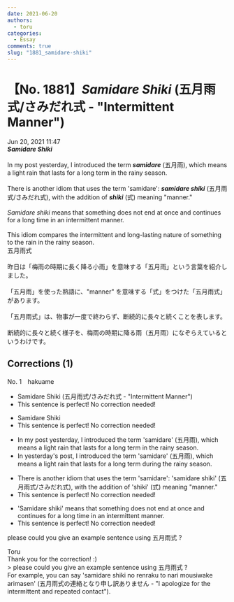 ```yaml
---
date: 2021-06-20
authors:
  - toru
categories:
  - Essay
comments: true
slug: "1881_samidare-shiki"
---
```


# 【No. 1881】<strong><em>Samidare Shiki</strong></em> (五月雨式/さみだれ式 - "Intermittent Manner")
<div class="date">Jun 20, 2021 11:47</div>
<div id="post"><div id="body_show_ori">
<strong><em>Samidare Shiki</strong></em><br/><br/>In my post yesterday, I introduced the term <strong><em>samidare</em></strong> (五月雨), which means a light rain that lasts for a long term in the rainy season.<br/><br/>There is another idiom that uses the term 'samidare': <strong><em>samidare shiki</em></strong> (五月雨式/さみだれ式), with the addition of <strong><em>shiki</em></strong> (式) meaning "manner."<br/><br/><em>Samidare shiki</em> means that something does not end at once and continues for a long time in an intermittent manner.<br/><br/>This idiom compares the intermittent and long-lasting nature of something to the rain in the rainy season.
</div></div>

<!-- more -->

<div id="post_ja"><div id="body_show_mo">
五月雨式<br/><br/>昨日は「梅雨の時期に長く降る小雨」を意味する「五月雨」という言葉を紹介しました。<br/><br/>「五月雨」を使った熟語に、"manner" を意味する「式」をつけた「五月雨式」があります。<br/><br/>「五月雨式」は、物事が一度で終わらず、断続的に長々と続くことを表します。<br/><br/>断続的に長々と続く様子を、梅雨の時期に降る雨（五月雨）になぞらえているというわけです。
</div></div>

## Corrections (1)
<div id="block"><div class="first_name"> No. 1　<span class="just_name">hakuame</span></div><div id="block2">
<ul class="correction_field">
<li class="incorrect">Samidare Shiki (五月雨式/さみだれ式 - "Intermittent Manner")</li>
<li class="corrected perfect">This sentence is perfect! No correction needed!</li>
</ul>
<ul class="correction_field">
<li class="incorrect">Samidare Shiki</li>
<li class="corrected perfect">This sentence is perfect! No correction needed!</li>
</ul>
<ul class="correction_field">
<li class="incorrect">In my post yesterday, I introduced the term 'samidare' (五月雨), which means a light rain that lasts for a long term in the rainy season.</li>
<li class="corrected correct">
In <span class="f_blue">yesterday's post</span>, I introduced the term 'samidare' (五月雨), which means a light rain that lasts for a long term <span class="f_blue">during</span> the rainy season.
</li>
</ul>
<ul class="correction_field">
<li class="incorrect">There is another idiom that uses the term 'samidare': 'samidare shiki' (五月雨式/さみだれ式), with the addition of 'shiki' (式) meaning "manner."</li>
<li class="corrected perfect">This sentence is perfect! No correction needed!</li>
</ul>
<ul class="correction_field">
<li class="incorrect">'Samidare shiki' means that something does not end at once and continues for a long time in an intermittent manner.</li>
<li class="corrected perfect">This sentence is perfect! No correction needed!</li>
</ul>
<p class="comment_small">
 please could you give an example sentence using 五月雨式 ?
</p>

</div><div class="name"><span class="just_name">Toru</span><br>
Thank you for the correction! :)<br/>&gt; please could you give an example sentence using 五月雨式 ?<br/>For example, you can say 'samidare shiki no renraku to nari mousiwake arimasen' (五月雨式の連絡となり申し訳ありません - "I apologize for the intermittent and repeated contact").
</div>
</div>
